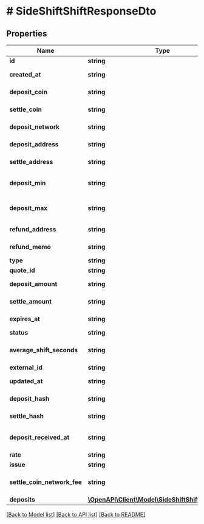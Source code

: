 # # SideShiftShiftResponseDto

## Properties

Name | Type | Description | Notes
------------ | ------------- | ------------- | -------------
**id** | **string** | Shift ID |
**created_at** | **string** | Creation timestamp |
**deposit_coin** | **string** | Deposit coin |
**settle_coin** | **string** | Settlement coin |
**deposit_network** | **string** | Deposit network |
**deposit_address** | **string** | Deposit address |
**settle_address** | **string** | Settlement address |
**deposit_min** | **string** | Minimum deposit amount |
**deposit_max** | **string** | Maximum deposit amount |
**refund_address** | **string** | Refund address | [optional]
**refund_memo** | **string** | Refund memo | [optional]
**type** | **string** | Shift type |
**quote_id** | **string** | Quote ID | [optional]
**deposit_amount** | **string** | Deposit amount | [optional]
**settle_amount** | **string** | Settlement amount | [optional]
**expires_at** | **string** | Expiration timestamp |
**status** | **string** | Shift status |
**average_shift_seconds** | **string** | Average shift seconds | [optional]
**external_id** | **string** | External ID | [optional]
**updated_at** | **string** | Updated timestamp | [optional]
**deposit_hash** | **string** | Deposit hash | [optional]
**settle_hash** | **string** | Settlement hash | [optional]
**deposit_received_at** | **string** | Deposit received timestamp | [optional]
**rate** | **string** | Rate | [optional]
**issue** | **string** | Issue | [optional]
**settle_coin_network_fee** | **string** | Settlement coin network fee | [optional]
**deposits** | [**\OpenAPI\Client\Model\SideShiftShiftDepositDto[]**](SideShiftShiftDepositDto.md) | Deposits | [optional]

[[Back to Model list]](../../README.md#models) [[Back to API list]](../../README.md#endpoints) [[Back to README]](../../README.md)
